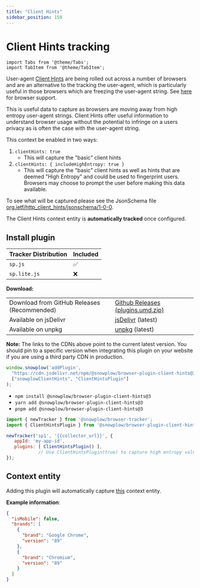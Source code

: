 ```yaml
---
title: "Client Hints"
sidebar_position: 150
---
```


# Client Hints tracking

```mdx-code-block
import Tabs from '@theme/Tabs';
import TabItem from '@theme/TabItem';
```

User-agent [Client Hints](https://www.chromium.org/updates/ua-ch) are being rolled out across a number of browsers and are an alternative to the tracking the user-agent, which is particularly useful in those browsers which are freezing the user-agent string. See [here](https://developer.mozilla.org/en-US/docs/Web/HTTP/Headers/Accept-CH#Browser_compatibility) for browser support.

This is useful data to capture as browsers are moving away from high entropy user-agent strings. Client Hints offer useful information to understand browser usage without the potential to infringe on a users privacy as is often the case with the user-agent string.

This context be enabled in two ways:

1. `clientHints: true`
    - This will capture the "basic" client hints
2. `clientHints: { includeHighEntropy: true }`
    - This will capture the "basic" client hints as well as hints that are deemed "High Entropy" and could be used to fingerprint users. Browsers may choose to prompt the user before making this data available.

To see what will be captured please see the JsonSchema file [org.ietf/http_client_hints/jsonschema/1-0-0](https://raw.githubusercontent.com/snowplow/iglu-central/master/schemas/org.ietf/http_client_hints/jsonschema/1-0-0).

The Client Hints context entity is **automatically tracked** once configured.

## Install plugin

<Tabs groupId="platform" queryString>
  <TabItem value="js" label="JavaScript (tag)" default>

| Tracker Distribution | Included |
| -------------------- | -------- |
| `sp.js`              | ✅        |
| `sp.lite.js`         | ❌        |

**Download:**

<table className="has-fixed-layout"><tbody><tr><td>Download from GitHub Releases (Recommended)</td><td><a href="https://github.com/snowplow/snowplow-javascript-tracker/releases" target="_blank" rel="noreferrer noopener">Github Releases (plugins.umd.zip)</a></td></tr><tr><td>Available on jsDelivr</td><td><a href="https://cdn.jsdelivr.net/npm/@snowplow/browser-plugin-client-hints@3/dist/index.umd.min.js" target="_blank" rel="noreferrer noopener">jsDelivr</a> (latest)</td></tr><tr><td>Available on unpkg</td><td><a href="https://unpkg.com/@snowplow/browser-plugin-client-hints@3/dist/index.umd.min.js" target="_blank" rel="noreferrer noopener">unpkg</a> (latest)</td></tr></tbody></table>

**Note:** The links to the CDNs above point to the current latest version. You should pin to a specific version when integrating this plugin on your website if you are using a third party CDN in production.

```javascript
window.snowplow('addPlugin',
  "https://cdn.jsdelivr.net/npm/@snowplow/browser-plugin-client-hints@3/dist/index.umd.min.js",
  ["snowplowClientHints", "ClientHintsPlugin"]
);
```

  </TabItem>
  <TabItem value="browser" label="Browser (npm)">

- `npm install @snowplow/browser-plugin-client-hints@3`
- `yarn add @snowplow/browser-plugin-client-hints@3`
- `pnpm add @snowplow/browser-plugin-client-hints@3`

```javascript
import { newTracker } from '@snowplow/browser-tracker';
import { ClientHintsPlugin } from '@snowplow/browser-plugin-client-hints';

newTracker('sp1', '{{collector_url}}', {
   appId: 'my-app-id',
   plugins: [ ClientHintsPlugin() ],
            // Use ClientHintsPlugin(true) to capture high entropy values
});
```

  </TabItem>
</Tabs>

## Context entity

Adding this plugin will automatically capture [this](https://github.com/snowplow/iglu-central/blob/master/schemas/org.ietf/http_client_hints/jsonschema/1-0-0) context entity.

**Example information**:

```json
{
  "isMobile": false,
  "brands": [
    {
      "brand": "Google Chrome",
      "version": "89"
    },
    {
      "brand": "Chromium",
      "version": "89"
    }
  ]
}
```

